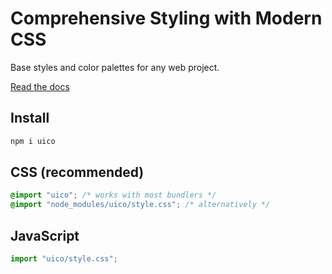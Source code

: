 # Comprehensive Styling with Modern CSS

Base styles and color palettes for any web project.

[Read the docs](https://uico.robino.dev)

## Install

```bash
npm i uico
```

## CSS (recommended)

```css
@import "uico"; /* works with most bundlers */
@import "node_modules/uico/style.css"; /* alternatively */
```

## JavaScript

```js
import "uico/style.css";
```
